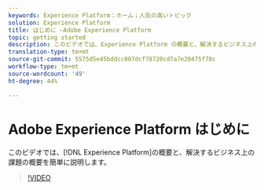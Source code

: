 ```yaml
---
keywords: Experience Platform；ホーム；人気の高いトピック
solution: Experience Platform
title: はじめに —Adobe Experience Platform
topic: getting started
description: このビデオでは、Experience Platform の概要と、解決するビジネス上の課題の概要を簡単に説明します。
translation-type: tm+mt
source-git-commit: 5575d5e45bddcc007dcf78720cd7a7e20475f78c
workflow-type: tm+mt
source-wordcount: '49'
ht-degree: 44%

---
```



# Adobe Experience Platform はじめに

このビデオでは、[!DNL Experience Platform]の概要と、解決するビジネス上の課題の概要を簡単に説明します。

>[!VIDEO](https://video.tv.adobe.com/v/32797?quality=12&learn=on)